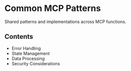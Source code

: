# Common MCP Patterns

Shared patterns and implementations across MCP functions.

## Contents
- Error Handling
- State Management
- Data Processing
- Security Considerations
